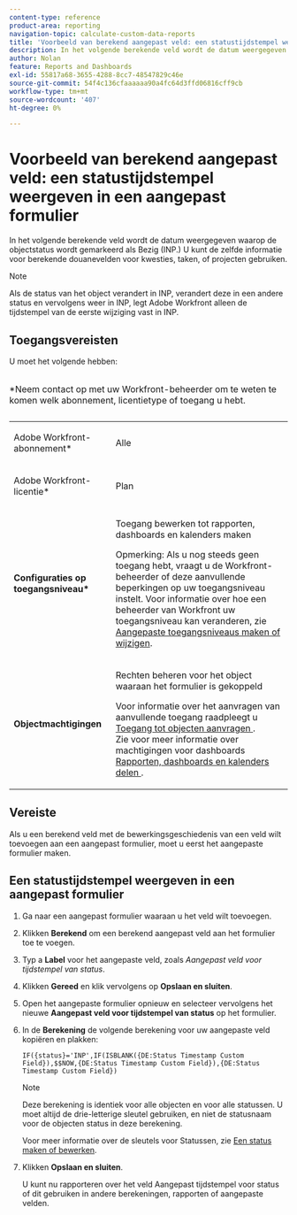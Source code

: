 ```yaml
---
content-type: reference
product-area: reporting
navigation-topic: calculate-custom-data-reports
title: 'Voorbeeld van berekend aangepast veld: een statustijdstempel weergeven in een aangepast formulier'
description: In het volgende berekende veld wordt de datum weergegeven waarop de objectstatus wordt gemarkeerd als Bezig (INP.) U kunt de zelfde informatie voor berekende douanevelden voor kwesties, taken, of projecten gebruiken.
author: Nolan
feature: Reports and Dashboards
exl-id: 55817a68-3655-4288-8cc7-48547829c46e
source-git-commit: 54f4c136cfaaaaaa90a4fc64d3ffd06816cff9cb
workflow-type: tm+mt
source-wordcount: '407'
ht-degree: 0%

---
```


# Voorbeeld van berekend aangepast veld: een statustijdstempel weergeven in een aangepast formulier

In het volgende berekende veld wordt de datum weergegeven waarop de objectstatus wordt gemarkeerd als Bezig (INP.) U kunt de zelfde informatie voor berekende douanevelden voor kwesties, taken, of projecten gebruiken.

>[!NOTE]
>
>Als de status van het object verandert in INP, verandert deze in een andere status en vervolgens weer in INP, legt Adobe Workfront alleen de tijdstempel van de eerste wijziging vast in INP.

## Toegangsvereisten

U moet het volgende hebben:

<table style="table-layout:auto"> 
 <caption style="text-align: left;"> 
  <p>*Neem contact op met uw Workfront-beheerder om te weten te komen welk abonnement, licentietype of toegang u hebt.</p> 
 </caption> 
 <col> 
 </col> 
 <col> 
 </col> 
 <tbody> 
  <tr> 
   <td> <p>Adobe Workfront-abonnement*</p> </td> 
   <td>Alle</td> 
  </tr> 
  <tr> 
   <td> <p>Adobe Workfront-licentie*</p> </td> 
   <td> <p>Plan </p> </td> 
  </tr> 
  <tr> 
   <td><strong>Configuraties op toegangsniveau*</strong> </td> 
   <td> <p>Toegang bewerken tot rapporten, dashboards en kalenders maken</p> <p>Opmerking: Als u nog steeds geen toegang hebt, vraagt u de Workfront-beheerder of deze aanvullende beperkingen op uw toegangsniveau instelt. Voor informatie over hoe een beheerder van Workfront uw toegangsniveau kan veranderen, zie <a href="../../../administration-and-setup/add-users/configure-and-grant-access/create-modify-access-levels.md" class="MCXref xref">Aangepaste toegangsniveaus maken of wijzigen</a>.</p> </td> 
  </tr> 
  <tr> 
   <td> <p><strong>Objectmachtigingen</strong> </p> </td> 
   <td> <p>Rechten beheren voor het object waaraan het formulier is gekoppeld</p> <p>Voor informatie over het aanvragen van aanvullende toegang raadpleegt u <a href="../../../workfront-basics/grant-and-request-access-to-objects/request-access.md" class="MCXref xref">Toegang tot objecten aanvragen </a>.<br>Zie voor meer informatie over machtigingen voor dashboards <a href="../../../workfront-basics/grant-and-request-access-to-objects/permissions-reports-dashboards-calendars.md" class="MCXref xref">Rapporten, dashboards en kalenders delen </a>.</p> </td> 
  </tr> 
 </tbody> 
</table>

## Vereiste

Als u een berekend veld met de bewerkingsgeschiedenis van een veld wilt toevoegen aan een aangepast formulier, moet u eerst het aangepaste formulier maken.

## Een statustijdstempel weergeven in een aangepast formulier

1. Ga naar een aangepast formulier waaraan u het veld wilt toevoegen.
1. Klikken **Berekend** om een berekend aangepast veld aan het formulier toe te voegen.
1. Typ a **Label** voor het aangepaste veld, zoals *Aangepast veld voor tijdstempel van status*.
1. Klikken **Gereed** en klik vervolgens op **Opslaan en sluiten**.
1. Open het aangepaste formulier opnieuw en selecteer vervolgens het nieuwe **Aangepast veld voor tijdstempel van status** op het formulier.
1. In de **Berekening** de volgende berekening voor uw aangepaste veld kopiëren en plakken:

   ```
   IF({status}='INP',IF(ISBLANK({DE:Status Timestamp Custom Field}),$$NOW,{DE:Status Timestamp Custom Field}),{DE:Status Timestamp Custom Field})  
   ```

   >[!NOTE]
   >
   >Deze berekening is identiek voor alle objecten en voor alle statussen. U moet altijd de drie-letterige sleutel gebruiken, en niet de statusnaam voor de objecten status in deze berekening.
   >
   >Voor meer informatie over de sleutels voor Statussen, zie [Een status maken of bewerken](../../../administration-and-setup/customize-workfront/creating-custom-status-and-priority-labels/create-or-edit-a-status.md).

1. Klikken **Opslaan en sluiten**.

   U kunt nu rapporteren over het veld Aangepast tijdstempel voor status of dit gebruiken in andere berekeningen, rapporten of aangepaste velden.
